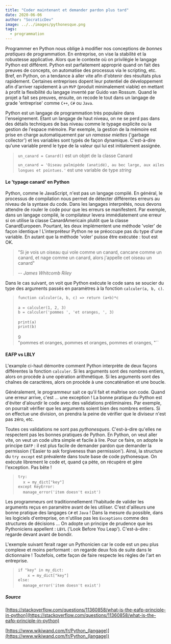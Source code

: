 ```yaml
---
title: "Coder maintenant et demander pardon plus tard"
date: 2020-06-06
author: "SocraticDev"
image: ../../images/pythonesque.png
tags:
  - programmation
---
```


Programmer en Python nous oblige à modifier nos conceptions de _bonnes pratiques_ de programmation. En entreprise, on vise la stabilité et la robustesse applicative. Alors que le contexte où on privilégie le langage Python est différent.  Python est parfaitement approprié quand on fait des preuves de concepts, on automatise des processus via le scripting, etc. Bref, en Python, on a tendance à aller vite afin d'obtenir des résultats plus rapidement. Certaines entreprises dopent leur potentiel de développement afin d'arriver rapidement à un ``MVP`` (produit minimalement viable) en mettant à profit la flexibilité du langage inventé par Guido van Rossum. Quand le projet a fait ses preuves, ensuite, on recode le tout dans un langage de grade 'entreprise' comme ``C++``, ``C#`` ou ``Java``.

Python est un langage de programmation très populaire dans l'enseignement. Étant un langage de haut niveau, on ne se perd pas dans des détails techniques de bas niveau comme le typage explicite ou la gestion de l'espace mémoire. Par exemple, la gestion de la mémoire est prise en charge automatiquement par un _ramasse miettes_ ('garbage collector') et les variables sont typés de façon dynamique. C'est-à-dire qu'une variable prend le type de la valeur qui lui est initialement assignée.

> ``un_canard = Canard()`` est un objet de la classe Canard
>
> ``un_canard = 'Oiseau palmipède (anatidé), au bec large, aux ailes longues et pointues.'`` est une variable de type _string_

#### Le 'typage canard' en Python

Python, comme le JavaScript, n'est pas un langage compilé. En général, le processus de compilation nous permet de détecter différentes erreurs au niveau de la syntaxe du code. Dans les langages interprétés, nous devons attendre de rouler le code pour que les erreurs se manifestent. Par exemple, dans un langage compilé, le compilateur levera immédiatement une erreur si on utilise la classe CanardAmericain plutôt que la classe CanardEuropeen. Pourtant, les deux implémentent une méthode 'voler' de façon identique ! L'interpréteur Python ne se préoccupe pas du type d'une variable. En autant que la méthode 'voler' puisse être exécutée : tout est OK. 

> "Si je vois un oiseau qui vole comme un canard, cancane comme un canard, et nage comme un canard, alors j'appelle cet oiseau un canard"
>
> <cite>-- James Whitcomb Riley</cite>

Dans le cas suivant, on voit que Python exécute le code sans se soucier du type des arguments passés en paramètres à la fonction `calculer(a, b, c)`.

>``function calculer(a, b, c) => return (a+b)*c`` </br>
> </br>
> ``a = calculer(1, 2, 3)``</br>
> ``b = calculer('pommes ', 'et oranges, ', 3)``</br>
> </br>
> ``print(a)`` </br>
> ``print(b)``</br>
> </br>
> 9 </br>
> "pommes et oranges, pommes et oranges, pommes et oranges, "``

#### EAFP vs LBLY

L'example ci-haut démontre comment Python interprète de deux façons différentes la fonction ``calculer``. Si les arguments sont des nombres entiers, alors on procède à une opération arithmétique. Si les arguments sont des chaînes de caractères, alors on procède à une concaténation et une boucle.

Généralement, le programmeur sait ce qu'il fait et maîtrise son code. Quand une erreur arrive, c'est ... une exception ! La bonne pratique du Python est d'éviter d'alourdir le code avec des validations préliminaires. Par exemple, on pourrait vérifier que les arguments soient bien des nombres entiers. Si on effectue une division, on prendra la peine de vérifier que le diviseur n'est pas zéro, etc.

Toutes ces validations ne sont pas _pythonesques_. C'est-à-dire qu'elles ne respectent pas les bonnes pratiques de Python. En Python, on veut aller vite, on veut un code ultra simple et facile à lire. Pour ce faire, on adopte le principe ``EAFP`` : il est plus facile de demander pardon que demander la permission ('Easier to ask forgiveness than permission'). Ainsi, la structure du ``try except`` est prévalente dans toute base de code pythonesque. On exécute librement le code et, quand ça pète, on récupère et gère l'exception. Pas bête !

> ``try:`` </br>
> &nbsp;&nbsp;&nbsp;    ``x = my_dict["key"]``</br>
> ``except KeyError:``</br>
> &nbsp;&nbsp;&nbsp;    ``manage_error('item doesn't exist')``

Les programmeurs ont traditionnellement l'habitude de valider les arguments reçus en paramètre avant de les utiliser. C'est d'ailleurs une bonne pratique des langages ``C#`` et ``Java`` ! Dans la mesure du possible, dans les logiciels d'entreprise, on n'utilise pas les ``Exceptions`` comme des structures de décisions ... On adopte un principe de prudence que les Pythoniciens appellent : ``LBYL`` ('Look Before You Leap'). C'est-à-dire : regarde devant avant de bondir.

L'exemple suivant ferait rager un Pythonicien car le code est un peu plus complexe et moins performant : on regarde deux fois de suite dans le dictionnaire ! Toutefois, cette façon de faire respecte les règles de l'art en entreprise.

> ``if "key" in my_dict:``</br>
> &nbsp;&nbsp;&nbsp;     ``  x = my_dict["key"]``</br>
> ``else:`` </br>
> &nbsp;&nbsp;&nbsp;     ``manage_error('item doesn't exist')``

##### Source

[https://stackoverflow.com/questions/11360858/what-is-the-eafp-principle-in-python](https://stackoverflow.com/questions/11360858/what-is-the-eafp-principle-in-python)

[https://www.wikiwand.com/fr/Python_(langage)](https://www.wikiwand.com/fr/Python_(langage))